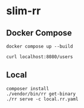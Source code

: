 # slim-rr

## Docker Compose
```shell
docker compose up --build

curl localhost:8080/users 
```

## Local
```shell
composer install
./vendor/bin/rr get-binary
./rr serve -c local.rr.yaml
```